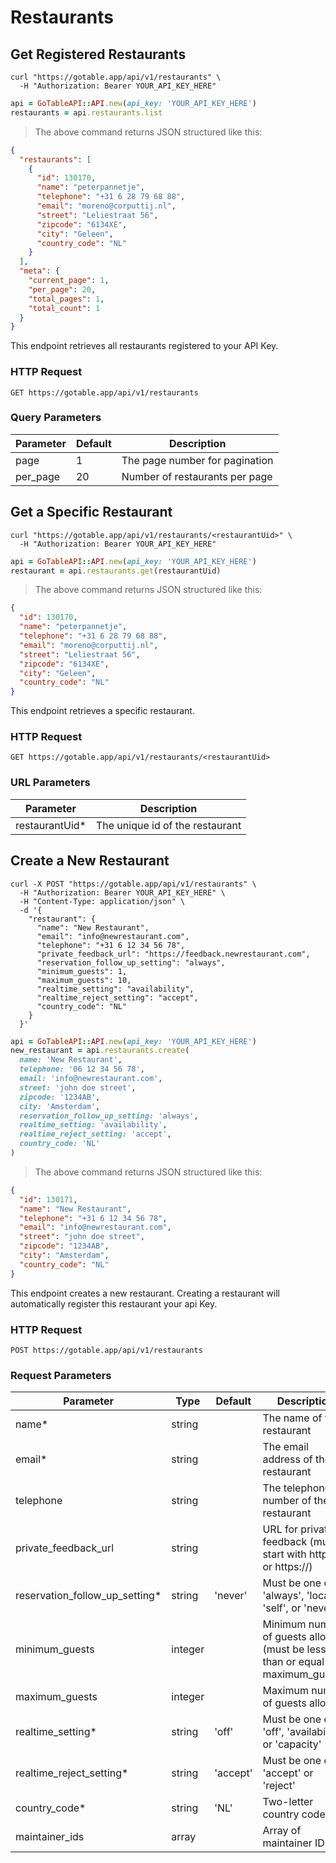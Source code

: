 # Restaurants

## Get Registered Restaurants

```shell
curl "https://gotable.app/api/v1/restaurants" \
  -H "Authorization: Bearer YOUR_API_KEY_HERE"
```

```ruby
api = GoTableAPI::API.new(api_key: 'YOUR_API_KEY_HERE')
restaurants = api.restaurants.list
```

> The above command returns JSON structured like this:

```json
{
  "restaurants": [
    {
      "id": 130170,
      "name": "peterpannetje",
      "telephone": "+31 6 28 79 68 88",
      "email": "moreno@corputtij.nl",
      "street": "Leliestraat 56",
      "zipcode": "6134XE",
      "city": "Geleen",
      "country_code": "NL"
    }
  ],
  "meta": {
    "current_page": 1,
    "per_page": 20,
    "total_pages": 1,
    "total_count": 1
  }
}
```

This endpoint retrieves all restaurants registered to your API Key.

### HTTP Request

`GET https://gotable.app/api/v1/restaurants`

### Query Parameters

| Parameter | Default | Description                    |
| --------- | ------- | ------------------------------ |
| page      | 1       | The page number for pagination |
| per_page  | 20      | Number of restaurants per page |

## Get a Specific Restaurant

```shell
curl "https://gotable.app/api/v1/restaurants/<restaurantUid>" \
  -H "Authorization: Bearer YOUR_API_KEY_HERE"
```

```ruby
api = GoTableAPI::API.new(api_key: 'YOUR_API_KEY_HERE')
restaurant = api.restaurants.get(restaurantUid)
```

> The above command returns JSON structured like this:

```json
{
  "id": 130170,
  "name": "peterpannetje",
  "telephone": "+31 6 28 79 68 88",
  "email": "moreno@corputtij.nl",
  "street": "Leliestraat 56",
  "zipcode": "6134XE",
  "city": "Geleen",
  "country_code": "NL"
}
```

This endpoint retrieves a specific restaurant.

### HTTP Request

`GET https://gotable.app/api/v1/restaurants/<restaurantUid>`

### URL Parameters

| Parameter       | Description                     |
| --------------- | ------------------------------- |
| restaurantUid\* | The unique id of the restaurant |

## Create a New Restaurant

```shell
curl -X POST "https://gotable.app/api/v1/restaurants" \
  -H "Authorization: Bearer YOUR_API_KEY_HERE" \
  -H "Content-Type: application/json" \
  -d '{
    "restaurant": {
      "name": "New Restaurant",
      "email": "info@newrestaurant.com",
      "telephone": "+31 6 12 34 56 78",
      "private_feedback_url": "https://feedback.newrestaurant.com",
      "reservation_follow_up_setting": "always",
      "minimum_guests": 1,
      "maximum_guests": 10,
      "realtime_setting": "availability",
      "realtime_reject_setting": "accept",
      "country_code": "NL"
    }
  }'
```

```ruby
api = GoTableAPI::API.new(api_key: 'YOUR_API_KEY_HERE')
new_restaurant = api.restaurants.create(
  name: 'New Restaurant',
  telephone: '06 12 34 56 78',
  email: 'info@newrestaurant.com',
  street: 'john doe street',
  zipcode: '1234AB',
  city: 'Amsterdam',
  reservation_follow_up_setting: 'always',
  realtime_setting: 'availability',
  realtime_reject_setting: 'accept',
  country_code: 'NL'
)
```

> The above command returns JSON structured like this:

```json
{
  "id": 130171,
  "name": "New Restaurant",
  "telephone": "+31 6 12 34 56 78",
  "email": "info@newrestaurant.com",
  "street": "john doe street",
  "zipcode": "1234AB",
  "city": "Amsterdam",
  "country_code": "NL"
}
```

This endpoint creates a new restaurant. Creating a restaurant will automatically register this restaurant your api Key.

### HTTP Request

`POST https://gotable.app/api/v1/restaurants`

### Request Parameters

| Parameter                       | Type    | Default  | Description                                                                     |
| ------------------------------- | ------- | -------- | ------------------------------------------------------------------------------- |
| name\*                          | string  |          | The name of the restaurant                                                      |
| email\*                         | string  |          | The email address of the restaurant                                             |
| telephone                       | string  |          | The telephone number of the restaurant                                          |
| private_feedback_url            | string  |          | URL for private feedback (must start with http:// or https://)                  |
| reservation_follow_up_setting\* | string  | 'never'  | Must be one of: 'always', 'local', 'self', or 'never'                           |
| minimum_guests                  | integer |          | Minimum number of guests allowed (must be less than or equal to maximum_guests) |
| maximum_guests                  | integer |          | Maximum number of guests allowed                                                |
| realtime_setting\*              | string  | 'off'    | Must be one of: 'off', 'availability', or 'capacity'                            |
| realtime_reject_setting\*       | string  | 'accept' | Must be one of: 'accept' or 'reject'                                            |
| country_code\*                  | string  | 'NL'     | Two-letter country code                                                         |
| maintainer_ids                  | array   |          | Array of maintainer IDs                                                         |